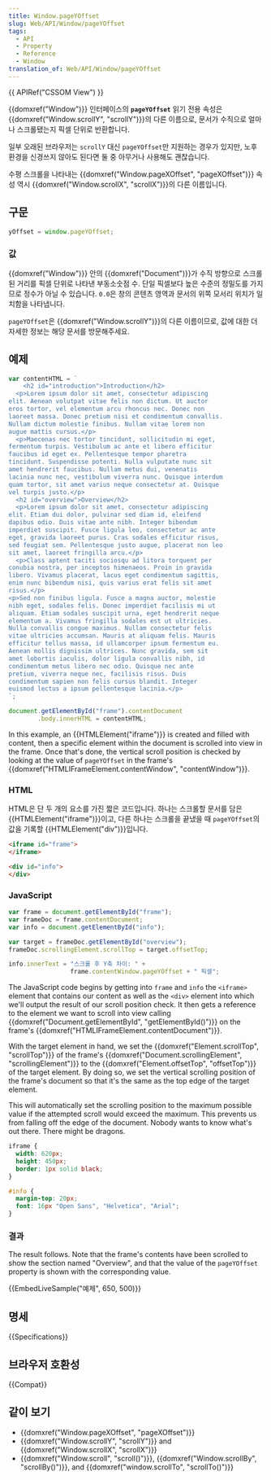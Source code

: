```yaml
---
title: Window.pageYOffset
slug: Web/API/Window/pageYOffset
tags:
  - API
  - Property
  - Reference
  - Window
translation_of: Web/API/Window/pageYOffset
---
```


{{ APIRef("CSSOM View") }}

{{domxref("Window")}} 인터페이스의 **`pageYOffset`** 읽기 전용 속성은 {{domxref("Window.scrollY", "scrollY")}}의 다른 이름으로, 문서가 수직으로 얼마나 스크롤됐는지 픽셀 단위로 반환합니다.

일부 오래된 브라우저는 `scrollY` 대신 `pageYOffset`만 지원하는 경우가 있지만, 노후 환경을 신경쓰지 않아도 된다면 둘 중 아무거나 사용해도 괜찮습니다.

수평 스크롤을 나타내는 {{domxref("Window.pageXOffset", "pageXOffset")}} 속성 역시 {{domxref("Window.scrollX", "scrollX")}}의 다른 이름입니다.

## 구문

```js
yOffset = window.pageYOffset;
```

### 값

{{domxref("Window")}} 안의 {{domxref("Document")}}가 수직 방향으로 스크롤된 거리를 픽셀 단위로 나타낸 부동소숫점 수. 단일 픽셀보다 높은 수준의 정밀도를 가지므로 정수가 아닐 수 있습니다. `0.0`은 창의 콘텐츠 영역과 문서의 위쪽 모서리 위치가 일치함을 나타냅니다.

`pageYOffset`은 {{domxref("Window.scrollY")}}의 다른 이름이므로, 값에 대한 더 자세한 정보는 해당 문서를 방문해주세요.

## 예제

```js hidden
var contentHTML = `
    <h2 id="introduction">Introduction</h2>
  <p>Lorem ipsum dolor sit amet, consectetur adipiscing
elit. Aenean volutpat vitae felis non dictum. Ut auctor
eros tortor, vel elementum arcu rhoncus nec. Donec non
laoreet massa. Donec pretium nisi et condimentum convallis.
Nullam dictum molestie finibus. Nullam vitae lorem non
augue mattis cursus.</p>
  <p>Maecenas nec tortor tincidunt, sollicitudin mi eget,
fermentum turpis. Vestibulum ac ante et libero efficitur
faucibus id eget ex. Pellentesque tempor pharetra
tincidunt. Suspendisse potenti. Nulla vulputate nunc sit
amet hendrerit faucibus. Nullam metus dui, venenatis
lacinia nunc nec, vestibulum viverra nunc. Quisque interdum
quam tortor, sit amet varius neque consectetur at. Quisque
vel turpis justo.</p>
  <h2 id="overview">Overview</h2>
  <p>Lorem ipsum dolor sit amet, consectetur adipiscing
elit. Etiam dui dolor, pulvinar sed diam id, eleifend
dapibus odio. Duis vitae ante nibh. Integer bibendum
imperdiet suscipit. Fusce ligula leo, consectetur ac ante
eget, gravida laoreet purus. Cras sodales efficitur risus,
sed feugiat sem. Pellentesque justo augue, placerat non leo
sit amet, laoreet fringilla arcu.</p>
  <p>Class aptent taciti sociosqu ad litora torquent per
conubia nostra, per inceptos himenaeos. Proin in gravida
libero. Vivamus placerat, lacus eget condimentum sagittis,
enim nunc bibendum nisi, quis varius erat felis sit amet
risus.</p>
<p>Sed non finibus ligula. Fusce a magna auctor, molestie
nibh eget, sodales felis. Donec imperdiet facilisis mi ut
aliquam. Etiam sodales suscipit urna, eget hendrerit neque
elementum a. Vivamus fringilla sodales est ut ultricies.
Nulla convallis congue maximus. Nullam consectetur felis
vitae ultricies accumsan. Mauris at aliquam felis. Mauris
efficitur tellus massa, id ullamcorper ipsum fermentum eu.
Aenean mollis dignissim ultrices. Nunc gravida, sem sit
amet lobortis iaculis, dolor ligula convallis nibh, id
condimentum metus libero nec odio. Quisque nec ante
pretium, viverra neque nec, facilisis risus. Duis
condimentum sapien non felis cursus blandit. Integer
euismod lectus a ipsum pellentesque lacinia.</p>
`;

document.getElementById("frame").contentDocument
        .body.innerHTML = contentHTML;
```

In this example, an {{HTMLElement("iframe")}} is created and filled with content, then a specific element within the document is scrolled into view in the frame. Once that's done, the vertical scroll position is checked by looking at the value of `pageYOffset` in the frame's {{domxref("HTMLIFrameElement.contentWindow", "contentWindow")}}.

### HTML

HTML은 단 두 개의 요소를 가진 짧은 코드입니다. 하나는 스크롤할 문서를 담은 {{HTMLElement("iframe")}}이고, 다른 하나는 스크롤을 끝냈을 때 `pageYOffset`의 값을 기록할 {{HTMLElement("div")}}입니다.

```html
<iframe id="frame">
</iframe>

<div id="info">
</div>
```

### JavaScript

```js
var frame = document.getElementById("frame");
var frameDoc = frame.contentDocument;
var info = document.getElementById("info");

var target = frameDoc.getElementById("overview");
frameDoc.scrollingElement.scrollTop = target.offsetTop;

info.innerText = "스크롤 후 Y축 차이: " +
                 frame.contentWindow.pageYOffset + " 픽셀";
```

The JavaScript code begins by getting into `frame` and `info` the `<iframe>` element that contains our content as well as the `<div>` element into which we'll output the result of our scroll position check. It then gets a reference to the element we want to scroll into view calling {{domxref("Document.getElementById", "getElementById()")}} on the frame's {{domxref("HTMLIFrameElement.contentDocument")}}.

With the target element in hand, we set the {{domxref("Element.scrollTop", "scrollTop")}} of the frame's {{domxref("Document.scrollingElement", "scrollingElement")}} to the {{domxref("Element.offsetTop", "offsetTop")}} of the target element. By doing so, we set the vertical scrolling position of the frame's document so that it's the same as the top edge of the target element.

This will automatically set the scrolling position to the maximum possible value if the attempted scroll would exceed the maximum. This prevents us from falling off the edge of the document. Nobody wants to know what's out there. There might be dragons.

```css hidden
iframe {
  width: 620px;
  height: 450px;
  border: 1px solid black;
}

#info {
  margin-top: 20px;
  font: 16px "Open Sans", "Helvetica", "Arial";
}
```

### 결과

The result follows. Note that the frame's contents have been scrolled to show the section named "Overview", and that the value of the `pageYOffset` property is shown with the corresponding value.

{{EmbedLiveSample("예제", 650, 500)}}

## 명세

{{Specifications}}

## 브라우저 호환성

{{Compat}}

## 같이 보기

- {{domxref("Window.pageXOffset", "pageXOffset")}}
- {{domxref("Window.scrollY", "scrollY")}} and {{domxref("Window.scrollX", "scrollX")}}
- {{domxref("Window.scroll", "scroll()")}}, {{domxref("Window.scrollBy", "scrollBy()")}}, and {{domxref("window.scrollTo", "scrollTo()")}}
